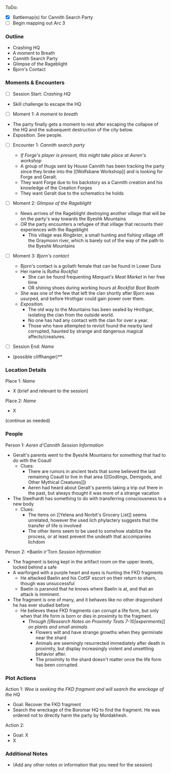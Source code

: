 ToDo:
- [x] Battlemap(s) for Cannith Search Party
- [ ] Begin mapping out Arc 3

### Outline
- Crashing HQ
- A moment to Breath
- Cannith Search Party
- Glimpse of the Rageblight
- Bjorn's Contact

### Moments & Encounters

- [ ] Session Start: *Crashing HQ*
- Skill challenge to escape the HQ

- [ ] Moment 1: *A moment to breath*
- The party finally gets a moment to rest after escaping the collapse of the HQ and the subsequent destruction of the city below.
- *Exposition.* See people.

- [ ] Encounter 1: *Cannith search party*
	- *If Forge's player is present, this might take place at Aeren's workshop*
	- A group of thugs sent by House Cannith has been tracking the party since they broke into the [[Wolfsbane Workshop]] and is looking for Forge and Geralt.
	- They want Forge due to his backstory as a Cannith creation and his knowledge of the Creation Forges
	- They want Geralt due to the schematics he holds

- [ ] Moment 2: *Glimpse of the Rageblight*
	- News arrives of the Rageblight destroying another village that will be on the party's way towards the Byeshk Mountains
	- *OR* the party encounters a refugee of that village that recounts their experiences with the Rageblight
		- This village was *Ringbriar*, a small hunting and fishing village off the Graymoon river, which is barely out of the way of the path to the Byeshk Mountains

- [ ] Moment 3: *Bjorn's contact*
	- Bjorn's contact is a goliath female that can be found in Lower Dura
	- Her name is *Rutha Rockfist*
		- She can be found frequenting *Marquet's Meat Market* in her free time
		- OR shining shoes during working hours at *Rockfist Boot Booth*
	- She was one of the few that left the clan shortly after Bjorn was usurped, and before Hrothgar could gain power over them. 
	- *Exposition.*
		- The old way to the Mountains has been sealed by Hrothgar, isolating the clan from the outside world.
		- No one has had any contact with the clan for over a year.
		- Those who have attempted to revisit found the nearby land corrupted, haunted by strange and dangerous magical affects/creatures.

- [ ] Session End: *Name*
- (possible cliffhanger)**

### Location Details

Place 1: *Name*
- X (brief and relevant to the session)

Place 2: *Name*
- X

(continue as needed)
### People

Person 1: *Aeren d'Cannith*
*Session Information*
- Geralt's parents went to the Byeshk Mountains for *something* that had to do with the Coautl
	- Clues:
		- There are rumors in ancient texts that some believed the last remaining Coautl to live in that area ([[Godlings, Demigods, and Other Mythical Creatures]])
		- Aeren had heard about Geralt's parents taking a trip out there in the past, but always thought it was more of a strange vacation
- The Steelhardt has something to do with transferring consciousness to a new body
	- Clues:
		- The items on [[Yelena and Norbit's Grocery List]] seems unrelated, however the used lich phylactery suggests that the transfer of life is involved
		- The other items seem to be used to somehow stabilize the process, or at least prevent the undeath that accompanies lichdom

Person 2: *Baelin ir'Torn
*Session Information*
- The fragment is being kept in the artifact room on the upper levels, locked behind a safe
- A warforged with a purple heart and eyes is hunting the FKD fragments
	- He attacked Baelin and his CotSF escort on their return to sharn, though was unsuccessful
	- Baelin is paranoid that he knows where Baelin is at, and that an attack is imminent.
- The fragment is one of many, and it behaves like no other dragonshard he has ever studied before
	- He believes these FKD fragments can corrupt a life form, but only when that life form is born or dies in proximity to the fragment.
		- *Through [[Research Notes on Proximity Tests 7-10|experiments]] on plants and small animals*
			- Flowers wilt and have strange growths when they germinate near the shard
			- Animals are seemingly resurrected immediately after death in proximity, but display increasingly violent and unsettling behavior after.
			- The proximity to the shard doesn't matter once the life form has been corrupted.

### Plot Actions

Action 1: *Woe is seeking the FKD fragment and will search the wreckage of the HQ*
- Goal: Recover the FKD fragment
- Search the wreckage of the Boromar HQ to find the fragment. He was ordered not to directly harm the party by Mordakhesh.

Action 2: 
- Goal: X
- X


### Additional Notes

- (Add any other notes or information that you need for the session)